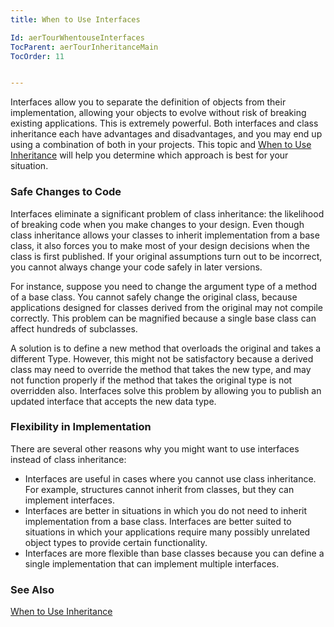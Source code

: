 ```yaml
---
title: When to Use Interfaces

Id: aerTourWhentouseInterfaces
TocParent: aerTourInheritanceMain
TocOrder: 11


---
```


Interfaces allow you to separate the definition of objects from their implementation, allowing your objects to evolve without risk of breaking existing applications. This is extremely powerful. Both interfaces and class inheritance each have advantages and disadvantages, and you may end up using a combination of both in your projects. This topic and [When to Use Inheritance](ecrTourWhentoUseInheritance.html) will help you determine which approach is best for your situation. 

### Safe Changes to Code
Interfaces eliminate a significant problem of class inheritance: the likelihood of breaking code when you make changes to your design. Even though class inheritance allows your classes to inherit implementation from a base class, it also forces you to make most of your design decisions when the class is first published. If your original assumptions turn out to be incorrect, you cannot always change your code safely in later versions. 

For instance, suppose you need to change the argument type of a method of a base class. You cannot safely change the original class, because applications designed for classes derived from the original may not compile correctly. This problem can be magnified because a single base class can affect hundreds of subclasses. 

A solution is to define a new method that overloads the original and takes a different Type. However, this might not be satisfactory because a derived class may need to override the method that takes the new type, and may not function properly if the method that takes the original type is not overridden also. Interfaces solve this problem by allowing you to publish an updated interface that accepts the new data type. 

### Flexibility in Implementation
There are several other reasons why you might want to use interfaces instead of class inheritance: 

- Interfaces are useful in cases where you cannot use class inheritance. For
                example, structures cannot inherit from classes, but they can implement
                interfaces.
- Interfaces are better in situations in which you do not need to inherit
                implementation from a base class. Interfaces are better suited to situations in
                which your applications require many possibly unrelated object types to provide
                certain functionality.
- Interfaces are more flexible than base classes because you can define a single
                implementation that can implement multiple interfaces.

### See Also
[When to Use Inheritance](ecrTourWhentoUseInheritance.html) 
